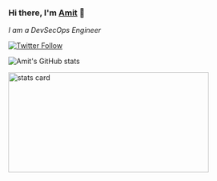 ### Hi there, I'm [Amit](https://linkedin.com/in/amitpoonia404/) 👋

*I am a DevSecOps Engineer*

[![Twitter Follow](https://img.shields.io/twitter/follow/amitpoonia404style=social)](https://twitter.com/amitpoonia404)

![Amit's GitHub stats](https://github-readme-stats.vercel.app/api?username=amitpoonia404&show_icons=true&count_private=true)

<img  align="center" alt= "stats card" height="200px" width="400" src="https://github-readme-streak-stats.herokuapp.com/?user=umeshkumhar&theme=radical">
